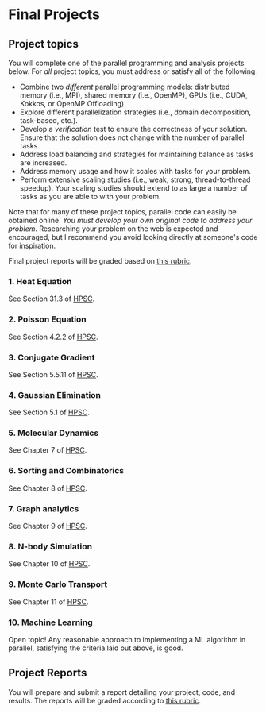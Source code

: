 # Final Projects

## Project topics

You will complete one of the parallel programming and analysis projects below. For _all_ project topics, you must address or satisfy all of the following.

- Combine two _different_ parallel programming models: distributed memory (i.e., MPI), shared memory (i.e., OpenMP), GPUs (i.e., CUDA, Kokkos, or OpenMP Offloading).
- Explore different parallelization strategies (i.e., domain decomposition, task-based, etc.).
- Develop a _verification_ test to ensure the correctness of your solution. Ensure that the solution does not change with the number of parallel tasks.
- Address load balancing and strategies for maintaining balance as tasks are increased.
- Address memory usage and how it scales with tasks for your problem.
- Perform extensive scaling studies (i.e., weak, strong, thread-to-thread speedup). Your scaling studies should extend to as large a number of tasks as you are able to with your problem.
<!-- - All I/O should be handled with HDF5. -->

Note that for many of these project topics, parallel code can easily be obtained online. _You must develop your own original code to address your problem_. Researching your problem on the web is expected and encouraged, but I recommend you avoid looking directly at someone's code for inspiration.

Final project reports will be graded based on [this rubric](assets/projectRubric.pdf).

### 1. Heat Equation

See Section 31.3 of [HPSC](assets/EijkhoutIntroToHPC2020.pdf).

### 2. Poisson Equation

See Section 4.2.2 of [HPSC](assets/EijkhoutIntroToHPC2020.pdf).

### 3. Conjugate Gradient

See Section 5.5.11 of [HPSC](assets/EijkhoutIntroToHPC2020.pdf).

### 4. Gaussian Elimination

See Section 5.1 of [HPSC](assets/EijkhoutIntroToHPC2020.pdf).

### 5. Molecular Dynamics

See Chapter 7 of [HPSC](assets/EijkhoutIntroToHPC2020.pdf).

### 6. Sorting and Combinatorics

See Chapter 8 of [HPSC](assets/EijkhoutIntroToHPC2020.pdf).

### 7. Graph analytics

See Chapter 9 of [HPSC](assets/EijkhoutIntroToHPC2020.pdf).

### 8. N-body Simulation

See Chapter 10 of [HPSC](assets/EijkhoutIntroToHPC2020.pdf).

### 9. Monte Carlo Transport

See Chapter 11 of [HPSC](assets/EijkhoutIntroToHPC2020.pdf).

### 10. Machine Learning

Open topic! Any reasonable approach to implementing a ML algorithm in parallel, satisfying the criteria laid out above, is good.

## Project Reports

You will prepare and submit a report detailing your project, code, and results. The reports will be graded according to [this rubric](assets/projectRubric.pdf).

<!-- ## Project video

As part of your final project submission, you will prepare and record at 10 minute video lecture with slides summarizing your project and results.  -->